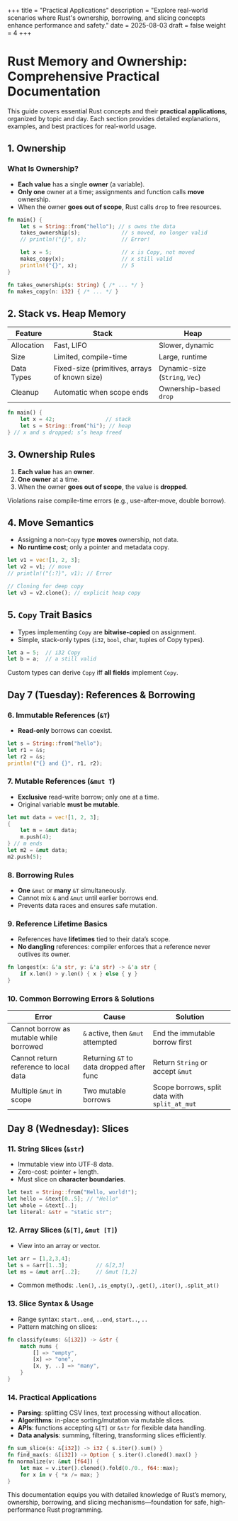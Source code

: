 +++
title = "Practical Applications"
description = "Explore real-world scenarios where Rust's ownership, borrowing, and slicing concepts enhance performance and safety."
date = 2025-08-03
draft = false
weight = 4
+++

# Rust Memory and Ownership: Comprehensive Practical Documentation

This guide covers essential Rust concepts and their **practical applications**, organized by topic and day. Each section provides detailed explanations, examples, and best practices for real-world usage.

## 1. Ownership

### What Is Ownership?
- **Each value** has a single **owner** (a variable).
- **Only one** owner at a time; assignments and function calls **move** ownership.
- When the owner **goes out of scope**, Rust calls `drop` to free resources.

```rust
fn main() {
    let s = String::from("hello"); // s owns the data
    takes_ownership(s);             // s moved, no longer valid
    // println!("{}", s);           // Error!

    let x = 5;                      // x is Copy, not moved
    makes_copy(x);                  // x still valid
    println!("{}", x);              // 5
}

fn takes_ownership(s: String) { /* ... */ }
fn makes_copy(n: i32) { /* ... */ }
```

## 2. Stack vs. Heap Memory

| Feature        | Stack                         | Heap                          |
|----------------|-------------------------------|-------------------------------|
| Allocation     | Fast, LIFO                    | Slower, dynamic               |
| Size           | Limited, compile-time         | Large, runtime                |
| Data Types     | Fixed-size (primitives, arrays of known size) | Dynamic-size (`String`, `Vec`) |
| Cleanup        | Automatic when scope ends     | Ownership-based `drop`        |

```rust
fn main() {
    let x = 42;                // stack
    let s = String::from("hi"); // heap
} // x and s dropped; s’s heap freed
```

## 3. Ownership Rules

1. **Each value** has an **owner**.
2. **One owner** at a time.
3. When the owner **goes out of scope**, the value is **dropped**.

Violations raise compile-time errors (e.g., use-after-move, double borrow).

## 4. Move Semantics

- Assigning a non-`Copy` type **moves** ownership, not data.
- **No runtime cost**; only a pointer and metadata copy.

```rust
let v1 = vec![1, 2, 3];
let v2 = v1; // move
// println!("{:?}", v1); // Error

// Cloning for deep copy
let v3 = v2.clone(); // explicit heap copy
```

## 5. `Copy` Trait Basics

- Types implementing `Copy` are **bitwise-copied** on assignment.
- Simple, stack-only types (`i32`, `bool`, char, tuples of Copy types).

```rust
let a = 5;  // i32 Copy
let b = a;  // a still valid
```

Custom types can derive `Copy` iff **all fields** implement `Copy`.

## Day 7 (Tuesday): References & Borrowing

### 6. Immutable References (`&T`)
- **Read-only** borrows can coexist.

```rust
let s = String::from("hello");
let r1 = &s;
let r2 = &s;
println!("{} and {}", r1, r2);
```

### 7. Mutable References (`&mut T`)
- **Exclusive** read-write borrow; only one at a time.
- Original variable **must be mutable**.

```rust
let mut data = vec![1, 2, 3];
{
    let m = &mut data;
    m.push(4);
} // m ends
let m2 = &mut data;
m2.push(5);
```

### 8. Borrowing Rules
- **One** `&mut` or **many** `&T` simultaneously.
- Cannot mix `&` and `&mut` until earlier borrows end.
- Prevents data races and ensures safe mutation.

### 9. Reference Lifetime Basics
- References have **lifetimes** tied to their data’s scope.
- **No dangling** references: compiler enforces that a reference never outlives its owner.

```rust
fn longest(x: &'a str, y: &'a str) -> &'a str {
    if x.len() > y.len() { x } else { y }
}
```

### 10. Common Borrowing Errors & Solutions

| Error                                      | Cause                                      | Solution                           |
|--------------------------------------------|--------------------------------------------|------------------------------------|
| Cannot borrow as mutable while borrowed    | `&` active, then `&mut` attempted          | End the immutable borrow first     |
| Cannot return reference to local data      | Returning `&T` to data dropped after func  | Return `String` or accept `&mut`   |
| Multiple `&mut` in scope                   | Two mutable borrows                        | Scope borrows, split data with `split_at_mut` |

## Day 8 (Wednesday): Slices

### 11. String Slices (`&str`)
- Immutable view into UTF-8 data.
- Zero-cost: pointer + length.
- Must slice on **character boundaries**.

```rust
let text = String::from("Hello, world!");
let hello = &text[0..5]; // "Hello"
let whole = &text[..];
let literal: &str = "static str";
```

### 12. Array Slices (`&[T]`, `&mut [T]`)
- View into an array or vector.

```rust
let arr = [1,2,3,4];
let s = &arr[1..3];         // &[2,3]
let ms = &mut arr[..2];     // &mut [1,2]
```

- Common methods: `.len()`, `.is_empty()`, `.get()`, `.iter()`, `.split_at()`

### 13. Slice Syntax & Usage
- Range syntax: `start..end`, `..end`, `start..`, `..`
- Pattern matching on slices:

```rust
fn classify(nums: &[i32]) -> &str {
    match nums {
        [] => "empty",
        [x] => "one",
        [x, y, ..] => "many",
    }
}
```

### 14. Practical Applications
- **Parsing**: splitting CSV lines, text processing without allocation.
- **Algorithms**: in-place sorting/mutation via mutable slices.
- **APIs**: functions accepting `&[T]` or `&str` for flexible data handling.
- **Data analysis**: summing, filtering, transforming slices efficiently.

```rust
fn sum_slice(s: &[i32]) -> i32 { s.iter().sum() }
fn find_max(s: &[i32]) -> Option { s.iter().cloned().max() }
fn normalize(v: &mut [f64]) {
    let max = v.iter().cloned().fold(0./0., f64::max);
    for x in v { *x /= max; }
}
```

This documentation equips you with detailed knowledge of Rust’s memory, ownership, borrowing, and slicing mechanisms—foundation for safe, high-performance Rust programming.
